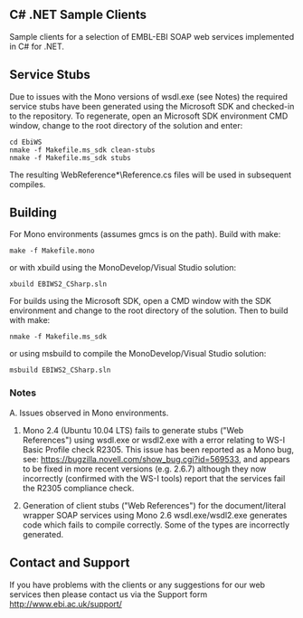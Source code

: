 C# .NET Sample Clients
----------------------

Sample clients for a selection of EMBL-EBI SOAP web services implemented in
C# for .NET.

## Service Stubs

Due to issues with the Mono versions of wsdl.exe (see Notes) the required
service stubs have been generated using the Microsoft SDK and checked-in to
the repository. To regenerate, open an Microsoft SDK environment CMD window,
change to the root directory of the solution and enter:

```
cd EbiWS
nmake -f Makefile.ms_sdk clean-stubs
nmake -f Makefile.ms_sdk stubs
```

The resulting WebReference\*\Reference.cs files will be used in subsequent
compiles.

## Building

For Mono environments (assumes gmcs is on the path). Build with make:

```
make -f Makefile.mono
```

or with xbuild using the MonoDevelop/Visual Studio solution:

```
xbuild EBIWS2_CSharp.sln
```

For builds using the Microsoft SDK, open a CMD window with the SDK environment
and change to the root directory of the solution. Then to build with make:

```
nmake -f Makefile.ms_sdk
```

or using msbuild to compile the MonoDevelop/Visual Studio solution:

```
msbuild EBIWS2_CSharp.sln
```

### Notes

A. Issues observed in Mono environments.

1. Mono 2.4 (Ubuntu 10.04 LTS) fails to generate stubs ("Web References")
using wsdl.exe or wsdl2.exe with a error relating to WS-I Basic Profile
check R2305. This issue has been reported as a Mono bug, see:
https://bugzilla.novell.com/show_bug.cgi?id=569533, and appears to be fixed
in more recent versions (e.g. 2.6.7) although they now incorrectly (confirmed
with the WS-I tools) report that the services fail the R2305 compliance check.

2. Generation of client stubs ("Web References") for the document/literal
wrapper SOAP services using Mono 2.6 wsdl.exe/wsdl2.exe generates code
which fails to compile correctly. Some of the types are incorrectly generated.

## Contact and Support

If you have problems with the clients or any suggestions for our web services
then please contact us via the Support form http://www.ebi.ac.uk/support/
